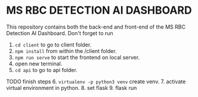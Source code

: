 # MS RBC DETECTION AI DASHBOARD

This repository contains both the back-end and front-end of the MS RBC Detection AI Dashboard.
Don't forget to run 

1. `cd client` to go to client folder.
2. `npm install` from within the /client folder.
3. `npm run serve` to start the frontend on local server.
4. open new terminal.
5. `cd api` to go to api folder.





TODO finish steps
6. `virtualenv -p python3 venv` create venv.
7. activate virtual environment in python.
8. set flask
9. flask run
